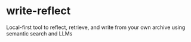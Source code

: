 # write-reflect
Local-first tool to reflect, retrieve, and write from your own archive using semantic search and LLMs
